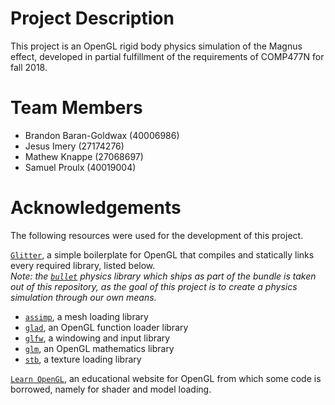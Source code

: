 # Project Description
This project is an OpenGL rigid body physics simulation of the Magnus effect, developed in partial fulfillment of the requirements of COMP477N for fall 2018.

# Team Members
* Brandon Baran-Goldwax (40006986)
* Jesus Imery (27174276)
* Mathew Knappe (27068697)
* Samuel Proulx (40019004)

# Acknowledgements
The following resources were used for the development of this project.

[`Glitter`](https://github.com/Polytonic/Glitter), a simple boilerplate for OpenGL that compiles and statically links every required library, listed below.  
_Note: the [`bullet`](https://github.com/bulletphysics/bullet3) physics library which ships as part of the bundle is taken out of this repository, as the goal of this project is to create a physics simulation through our own means._

* [`assimp`](https://github.com/assimp/assimp), a mesh loading library
* [`glad`](https://github.com/Dav1dde/glad), an OpenGL function loader library
* [`glfw`](https://github.com/glfw/glfw), a windowing and input library
* [`glm`](https://github.com/g-truc/glm), an OpenGL mathematics library
* [`stb`](https://github.com/nothings/stb), a texture loading library

[`Learn OpenGL`](https://learnopengl.com/), an educational website for OpenGL from which some code is borrowed, namely for shader and model loading.